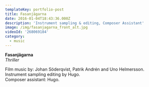 ```yaml
---
templateKey: portfolio-post
title: Fasanjägarna
date: 2016-01-04T18:43:36.000Z
description: 'Instrument sampling & editing, Composer Assistant'
image: /img/fasanjagarna_front_alt.jpg
videoId: '268069184'
category:
  - music
---
```

**Fasanjägarna** \
_Thriller_

Film music by: Johan Söderqvist, Patrik Andrén and Uno Helmersson.\
Instrument sampling editing by Hugo.\
Composer assistant: Hugo.
